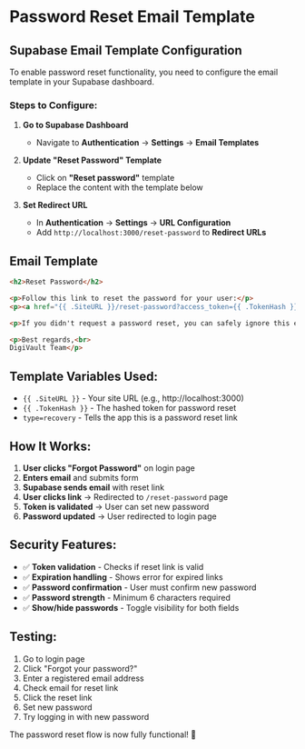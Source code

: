 # Password Reset Email Template

## Supabase Email Template Configuration

To enable password reset functionality, you need to configure the email template in your Supabase dashboard.

### Steps to Configure:

1. **Go to Supabase Dashboard**
   - Navigate to **Authentication** → **Settings** → **Email Templates**

2. **Update "Reset Password" Template**
   - Click on **"Reset password"** template
   - Replace the content with the template below

3. **Set Redirect URL**
   - In **Authentication** → **Settings** → **URL Configuration**
   - Add `http://localhost:3000/reset-password` to **Redirect URLs**

## Email Template

```html
<h2>Reset Password</h2>

<p>Follow this link to reset the password for your user:</p>
<p><a href="{{ .SiteURL }}/reset-password?access_token={{ .TokenHash }}&type=recovery" style="background-color: #3b82f6; color: white; padding: 12px 24px; text-decoration: none; border-radius: 6px; display: inline-block;">Reset Password</a></p>

<p>If you didn't request a password reset, you can safely ignore this email.</p>

<p>Best regards,<br>
DigiVault Team</p>
```

## Template Variables Used:

- `{{ .SiteURL }}` - Your site URL (e.g., http://localhost:3000)
- `{{ .TokenHash }}` - The hashed token for password reset
- `type=recovery` - Tells the app this is a password reset link

## How It Works:

1. **User clicks "Forgot Password"** on login page
2. **Enters email** and submits form
3. **Supabase sends email** with reset link
4. **User clicks link** → Redirected to `/reset-password` page
5. **Token is validated** → User can set new password
6. **Password updated** → User redirected to login page

## Security Features:

- ✅ **Token validation** - Checks if reset link is valid
- ✅ **Expiration handling** - Shows error for expired links
- ✅ **Password confirmation** - User must confirm new password
- ✅ **Password strength** - Minimum 6 characters required
- ✅ **Show/hide passwords** - Toggle visibility for both fields

## Testing:

1. Go to login page
2. Click "Forgot your password?"
3. Enter a registered email address
4. Check email for reset link
5. Click the reset link
6. Set new password
7. Try logging in with new password

The password reset flow is now fully functional! 🔐
